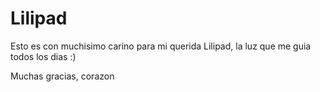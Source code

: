 Lilipad
=======

Esto es con muchisimo carino para mi querida Lilipad, la luz que me guia todos los dias :) 

Muchas gracias, corazon 
